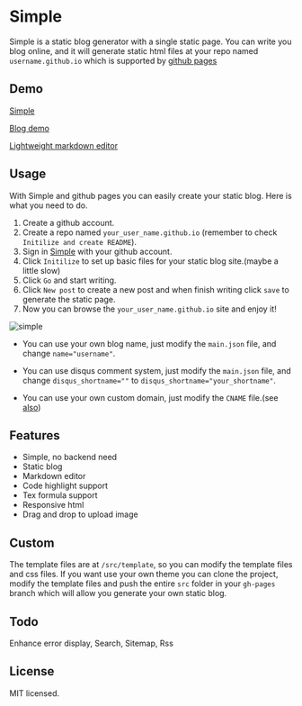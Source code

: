 # Simple

Simple is a static blog generator with a single static page. You can write you blog online, and it will generate static html files at your repo named `username.github.io` which is supported by [github pages](https://pages.github.com)

## Demo

[Simple](http://tjy-cool.github.io/simple)

[Blog demo](http://isnowfy.github.io/)

[Lightweight markdown editor](http://tjy-cool.github.io/simple/editor.html)

## Usage

With Simple and github pages you can easily create your static blog. Here is what you need to do.

1. Create a github account.
2. Create a repo named `your_user_name.github.io` (remember to check `Initilize and create README`).
3. Sign in [Simple](http://tjy-cool.github.io/simple) with your github account.
4. Click `Initilize` to set up basic files for your static blog site.(maybe a little slow)
5. Click `Go` and start writing.
6. Click `New post` to create a new post and when finish writing click `save` to generate the static page.
7. Now you can browse the `your_user_name.github.io` site and enjoy it!

![simple](http://tjy-cool.github.io/img/Simple.png)

* You can use your own blog name, just modify the `main.json` file, and change `name="username"`.

* You can use disqus comment system, just modify the `main.json` file, and change `disqus_shortname=""` to `disqus_shortname="your_shortname"`.

* You can use your own custom domain, just modify the `CNAME` file.(see [also](https://help.github.com/articles/setting-up-a-custom-domain-with-github-pages))

## Features

* Simple, no backend need
* Static blog
* Markdown editor
* Code highlight support
* Tex formula support
* Responsive html
* Drag and drop to upload image

## Custom

The template files are at `/src/template`, so you can modify the template files and css files. If you want use your own theme you can clone the project, modify the template files and push the entire `src` folder in your `gh-pages` branch which will allow you generate your own static blog.

## Todo

Enhance error display, Search, Sitemap, Rss

## License

MIT licensed.

